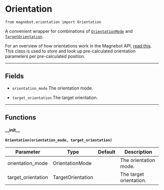 # Orientation

`from magnebot.orientation import Orientation`

A convenient wrapper for combinations of [`OrientationMode`](orientation_mode.md) and [`TargetOrientation`](target_orientation.md).

For an overview of how orientations work in the Magnebot API, [read this](../arm_articulation.md). This class is used to store and look up pre-calculated orientation parameters per pre-calculated position.

***

## Fields

- `orientation_mode` The orientation mode.

- `target_orientation` The target orientation.

***

## Functions

#### \_\_init\_\_

**`Orientation(orientation_mode, target_orientation)`**

| Parameter | Type | Default | Description |
| --- | --- | --- | --- |
| orientation_mode |  OrientationMode |  | The orientation mode. |
| target_orientation |  TargetOrientation |  | The target orientation. |

